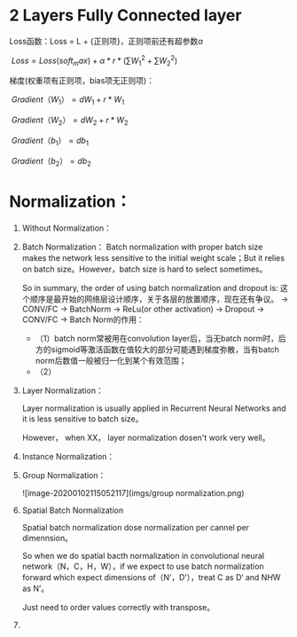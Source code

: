 # 2 Layers Fully Connected layer

Loss函数：Loss = L + {正则项}，正则项前还有超参数$\alpha$

​					$Loss = Loss(soft_max) + \alpha*r*(\sum{W_{1}^{2}} +\sum{W_{2}^{2}})$

梯度(权重项有正则项，bias项无正则项)：

​					$Gradient（W_{1}）= dW_{1} + r*W_{1}$

​					$Gradient（W_{2}）= dW_{2} + r*W_{2}$

​					$Gradient（b_{1}）= db_{1}$

​					$Gradient（b_{2}）= db_{2}$



# Normalization：

1. Without Normalization：

2. Batch Normalization：
   Batch normalization with proper batch size makes the network less sensitive to the initial weight scale；But it relies on batch size。However，batch size is hard to select sometimes。
   
   So in summary, the order of using batch normalization and dropout is:
   这个顺序是最开始的网络层设计顺序，关于各层的放置顺序，现在还有争议。
   -> CONV/FC -> BatchNorm -> ReLu(or other activation) -> Dropout -> CONV/FC ->
   Batch Norm的作用：
   - （1）batch norm常被用在convolution layer后，当无batch norm时，后方的sigmoid等激活函数在值较大的部分可能遇到梯度弥散，当有batch norm后数值一般被归一化到某个有效范围；
   - （2）
    

3. Layer Normalization：

   Layer normalization is usually applied in Recurrent Neural Networks and it is less sensitive to batch size。

   However， when XX， layer normalization dosen't work very well。

   

4. Instance Normalization：

   

5. Group Normalization：

   ![image-20200102115052117](imgs/group normalization.png)

6. Spatial Batch Normalization

   Spatial batch normalization dose normalization per cannel per dimennsion。

   So when we do spatial bacth normalization in convolutional neural network（N，C，H，W），if we expect to use batch normalization forward which expect dimensions of（N‘，D’），treat C as D‘ and N*H*W as N’。

   Just need to order values correctly with transpose。

   

7. 
